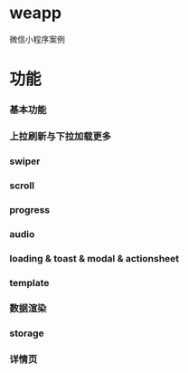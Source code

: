 # weapp
微信小程序案例
# 功能
### 基本功能
### 上拉刷新与下拉加载更多
### swiper
### scroll
### progress
### audio
### loading & toast & modal & actionsheet
### template
### 数据渲染
### storage
### 详情页

